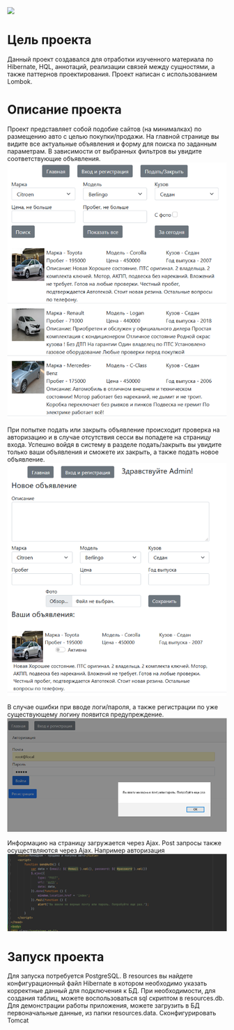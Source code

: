 <a href="https://travis-ci.com/github/Sotnikov89/miniDrom">
  <img src="https://travis-ci.com/Sotnikov89/miniDrom.svg?branch=master" />
</a>

# Цель проекта
Данный проект создавался для отработки изученного материала по Hibernate, HQL, аннотаций, реализации связей между сущностями, а также паттернов проектирования.
Проект написан с использованием Lombok.
# Описание проекта
Проект представляет собой подобие сайтов (на минималках) по размещению авто с целью покупки/продажи.
На главной странице вы видите все актуальные объявления и форму для поиска по заданным параметрам. 
В зависимости от выбранных фильтров вы увидите соответствующие объявления.
![ScreenShot](images/1.PNG)

При попытке подать или закрыть объявление происходит проверка на авторизацию и в случае отсутствия сесси вы попадете на страницу входа.
Успешно войдя в систему в разделе подать/закрыть вы увидите только ваши объявления и сможете их закрыть, а также подать новое объявление.
![ScreenShot](images/2.PNG)

В случае ошибки при вводе логи/пароля, а также регистрации по уже существующему логину появится предупреждение.
![ScreenShot](images/3.PNG)

Информацию на страницу загружается через Ajax. Post запросы также осуществляются через Ajax. Например авторизация
![ScreenShot](images/4.PNG)

# Запуск проекта
Для запуска потребуется PostgreSQL.
В resources вы найдете конфигурационный файл Hibernate в котором необходимо указать корректные данный для подключения к БД.
При необходимости, для создания таблиц, можете воспользоваться sql скриптом в resources.db.
Для демонстрации работы приложения, можете загрузить в БД первоначальные данные, из папки resources.data.
Сконфигурировать Tomcat
